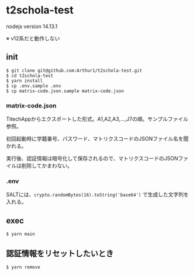 # t2schola-test

nodejs version 14.13.1

※ v12系だと動作しない

## init

```
$ git clone git@github.com:Arthur1/t2schola-test.git
$ cd t2schola-test
$ yarn install
$ cp .env.sample .env
$ cp matrix-code.json.sample matrix-code.json
```

### matrix-code.json

TitechAppからエクスポートした形式。A1,A2,A3,...,J7の順。サンプルファイル参照。

初回起動時に学籍番号、パスワード、マトリクスコードのJSONファイル名を聞かれる。

実行後、認証情報は暗号化して保存されるので、マトリクスコードのJSONファイルは削除してかまわない。

### .env

SALTには、`crypto.randomBytes(16).toString('base64')` で生成した文字列を入れる。

## exec

```
$ yarn main
```

## 認証情報をリセットしたいとき

```
$ yarn remove
```
